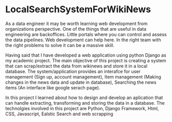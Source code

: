 # LocalSearchSystemForWikiNews
As a data engineer it may be worth learning web development from organizations perspective. One of the things that are useful in data engineering are backoffices. 
Little portals where you can control and assess the data pipelines. Web development can help here. In the right team with the right problems to solve it can be a massive skill.

Having said that I have developed a web application using python Django as my academic project. The main objective of this project is creating a system that can scrap/extract the data from wikinews and
store it in a local database. The system/application provides an interafce for user management (Sign up, account management), Item management (Making changes in the news data and update in database),
Searching the news items (An interface like google serach page).

In this project I learned about how to design and develop an aplication that can handle extracting, transforming and storing the data in a database. The technolgies involved in this project are Python, Django Framework, Html, CSS, Javascript, Ealstic Search and web scrapping
